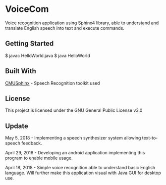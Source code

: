 # **VoiceCom**

Voice recognition application using Sphinx4 library, able to understand and translate English speech into text and execute commands.

## Getting Started

$ javac HelloWorld.java
$ java HelloWorld

## Built With

[CMUSphinx](https://cmusphinx.github.io) - Speech Recognition toolkit used

## License

This project is licensed under the GNU General Public License v3.0

## Update

May 5, 2018 - Implementing a speech synthesizer system allowing text-to-speech feedback.

April 29, 2018 - Developing an android application implementing this program to enable mobile usage.

April 18, 2018 - Simple voice recognition able to understand basic English language. Will further make this application visual with Java GUI for desktop use.



